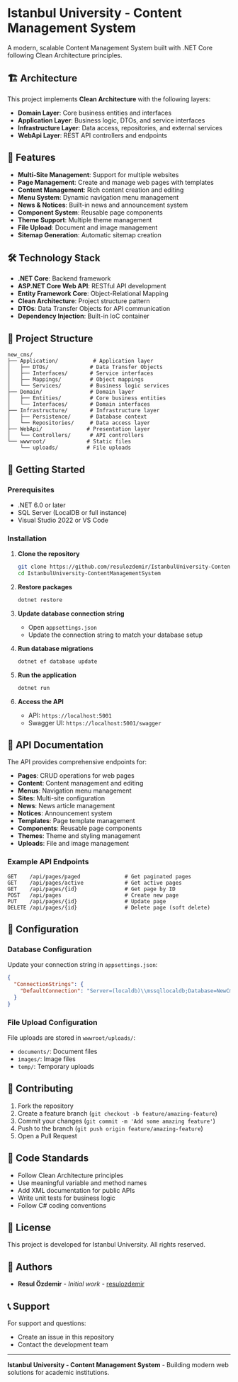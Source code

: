# Istanbul University - Content Management System

A modern, scalable Content Management System built with .NET Core following Clean Architecture principles.

## 🏗️ Architecture

This project implements **Clean Architecture** with the following layers:

- **Domain Layer**: Core business entities and interfaces
- **Application Layer**: Business logic, DTOs, and service interfaces  
- **Infrastructure Layer**: Data access, repositories, and external services
- **WebApi Layer**: REST API controllers and endpoints

## 🚀 Features

- **Multi-Site Management**: Support for multiple websites
- **Page Management**: Create and manage web pages with templates
- **Content Management**: Rich content creation and editing
- **Menu System**: Dynamic navigation menu management
- **News & Notices**: Built-in news and announcement system
- **Component System**: Reusable page components
- **Theme Support**: Multiple theme management
- **File Upload**: Document and image management
- **Sitemap Generation**: Automatic sitemap creation

## 🛠️ Technology Stack

- **.NET Core**: Backend framework
- **ASP.NET Core Web API**: RESTful API development
- **Entity Framework Core**: Object-Relational Mapping
- **Clean Architecture**: Project structure pattern
- **DTOs**: Data Transfer Objects for API communication
- **Dependency Injection**: Built-in IoC container

## 📁 Project Structure

```
new_cms/
├── Application/           # Application layer
│   ├── DTOs/             # Data Transfer Objects
│   ├── Interfaces/       # Service interfaces
│   ├── Mappings/         # Object mappings
│   └── Services/         # Business logic services
├── Domain/               # Domain layer
│   ├── Entities/         # Core business entities
│   └── Interfaces/       # Domain interfaces
├── Infrastructure/       # Infrastructure layer
│   ├── Persistence/      # Database context
│   └── Repositories/     # Data access layer
├── WebApi/              # Presentation layer
│   └── Controllers/      # API controllers
└── wwwroot/             # Static files
    └── uploads/         # File uploads
```

## 🚦 Getting Started

### Prerequisites

- .NET 6.0 or later
- SQL Server (LocalDB or full instance)
- Visual Studio 2022 or VS Code

### Installation

1. **Clone the repository**
   ```bash
   git clone https://github.com/resulozdemir/IstanbulUniversity-ContentManagementSystem.git
   cd IstanbulUniversity-ContentManagementSystem
   ```

2. **Restore packages**
   ```bash
   dotnet restore
   ```

3. **Update database connection string**
   - Open `appsettings.json`
   - Update the connection string to match your database setup

4. **Run database migrations**
   ```bash
   dotnet ef database update
   ```

5. **Run the application**
   ```bash
   dotnet run
   ```

6. **Access the API**
   - API: `https://localhost:5001`
   - Swagger UI: `https://localhost:5001/swagger`

## 📖 API Documentation

The API provides comprehensive endpoints for:

- **Pages**: CRUD operations for web pages
- **Content**: Content management and editing
- **Menus**: Navigation menu management
- **Sites**: Multi-site configuration
- **News**: News article management
- **Notices**: Announcement system
- **Templates**: Page template management
- **Components**: Reusable page components
- **Themes**: Theme and styling management
- **Uploads**: File and image management

### Example API Endpoints

```http
GET    /api/pages/paged              # Get paginated pages
GET    /api/pages/active             # Get active pages
GET    /api/pages/{id}               # Get page by ID
POST   /api/pages                    # Create new page
PUT    /api/pages/{id}               # Update page
DELETE /api/pages/{id}               # Delete page (soft delete)
```

## 🔧 Configuration

### Database Configuration

Update your connection string in `appsettings.json`:

```json
{
  "ConnectionStrings": {
    "DefaultConnection": "Server=(localdb)\\mssqllocaldb;Database=NewCmsDb;Trusted_Connection=true;"
  }
}
```

### File Upload Configuration

File uploads are stored in `wwwroot/uploads/`:
- `documents/`: Document files
- `images/`: Image files  
- `temp/`: Temporary uploads

## 🤝 Contributing

1. Fork the repository
2. Create a feature branch (`git checkout -b feature/amazing-feature`)
3. Commit your changes (`git commit -m 'Add some amazing feature'`)
4. Push to the branch (`git push origin feature/amazing-feature`)
5. Open a Pull Request

## 📝 Code Standards

- Follow Clean Architecture principles
- Use meaningful variable and method names
- Add XML documentation for public APIs
- Write unit tests for business logic
- Follow C# coding conventions

## 📄 License

This project is developed for Istanbul University. All rights reserved.

## 👥 Authors

- **Resul Özdemir** - *Initial work* - [resulozdemir](https://github.com/resulozdemir)

## 📞 Support

For support and questions:
- Create an issue in this repository
- Contact the development team

---

**Istanbul University - Content Management System** - Building modern web solutions for academic institutions.